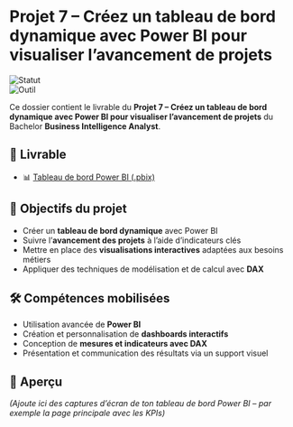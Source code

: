 # Projet 7 – Créez un tableau de bord dynamique avec Power BI pour visualiser l’avancement de projets

![Statut](https://img.shields.io/badge/Projet-Terminé-brightgreen)  
![Outil](https://img.shields.io/badge/Outil-PowerBI-yellow)  

Ce dossier contient le livrable du **Projet 7 – Créez un tableau de bord dynamique avec Power BI pour visualiser l’avancement de projets** du Bachelor **Business Intelligence Analyst**.

## 📑 Livrable
- 📊 [Tableau de bord Power BI (.pbix)](Deluy_Leslie_1_tableau_de_bord_092025.pbix)

## 🎯 Objectifs du projet
- Créer un **tableau de bord dynamique** avec Power BI  
- Suivre l’**avancement des projets** à l’aide d’indicateurs clés  
- Mettre en place des **visualisations interactives** adaptées aux besoins métiers  
- Appliquer des techniques de modélisation et de calcul avec **DAX**

## 🛠 Compétences mobilisées
- Utilisation avancée de **Power BI**  
- Création et personnalisation de **dashboards interactifs**  
- Conception de **mesures et indicateurs avec DAX**  
- Présentation et communication des résultats via un support visuel  

## 👀 Aperçu
*(Ajoute ici des captures d’écran de ton tableau de bord Power BI – par exemple la page principale avec les KPIs)*
